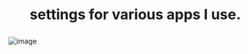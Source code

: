 <h1><p align="center">settings for various apps I use.</p></h1>

![image](https://github.com/user-attachments/assets/c3942690-5b11-4a24-816e-bc62939d9a85)
